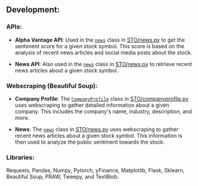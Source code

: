 ## Development:

### APIs: 

  - **Alpha Vantage API**: Used in the [`news`](STO/news.py) class in [STO/news.py](STO/news.py) to get the sentiment score for a given stock symbol. This score is based on the analysis of recent news articles and social media posts about the stock.

  - **News API**: Also used in the [`news`](STO/news.py) class in [STO/news.py](STO/news.py) to retrieve recent news articles about a given stock symbol.

### Webscraping (Beautiful Soup):  

- **Company Profile**: The [`CompanyProfile`](STO/companyprofile.py) class in [STO/companyprofile.py](STO/companyprofile.py) uses webscraping to gather detailed information about a given company. This includes the company's name, industry, description, and more.

- **News**: The [`news`](STO/news.py) class in [STO/news.py](STO/news.py) uses webscraping to gather recent news articles about a given stock symbol. This information is then used to analyze the public sentiment towards the stock.

### Libraries:

Requests, Pandas, Numpy, Pytorch, yFinance, Matplotlib, Flask, Sklearn, Beautiful Soup, PRAW, Tweepy, and TextBlob.